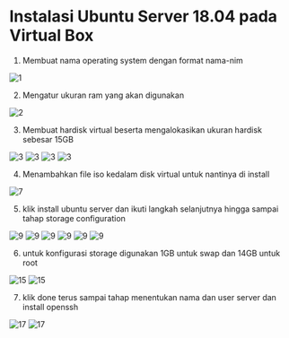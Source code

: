 # Instalasi Ubuntu Server 18.04 pada Virtual Box

1. Membuat nama operating system dengan format nama-nim

![1](https://github.com/frostmarry/dumbweek1/blob/master/asset/1.png)

2. Mengatur ukuran ram yang akan digunakan

![2](https://github.com/frostmarry/dumbweek1/blob/master/asset/2.png)

3. Membuat hardisk virtual beserta mengalokasikan ukuran hardisk sebesar 15GB

![3](https://github.com/frostmarry/dumbweek1/blob/master/asset/3.png)
![3](https://github.com/frostmarry/dumbweek1/blob/master/asset/4.png)
![3](https://github.com/frostmarry/dumbweek1/blob/master/asset/5.png)
![3](https://github.com/frostmarry/dumbweek1/blob/master/asset/6.png)

4. Menambahkan file iso kedalam disk virtual untuk nantinya di install 

![7](https://github.com/frostmarry/dumbweek1/blob/master/asset/7.png)

5. klik install ubuntu server dan ikuti langkah selanjutnya hingga sampai tahap storage configuration

![9](https://github.com/frostmarry/dumbweek1/blob/master/asset/9.png)
![9](https://github.com/frostmarry/dumbweek1/blob/master/asset/10.png)
![9](https://github.com/frostmarry/dumbweek1/blob/master/asset/11.png)
![9](https://github.com/frostmarry/dumbweek1/blob/master/asset/12.png)
![9](https://github.com/frostmarry/dumbweek1/blob/master/asset/13.png)
![9](https://github.com/frostmarry/dumbweek1/blob/master/asset/14.png)

6. untuk konfigurasi storage digunakan 1GB untuk swap dan 14GB untuk root

![15](https://github.com/frostmarry/dumbweek1/blob/master/asset/15.png)
![15](https://github.com/frostmarry/dumbweek1/blob/master/asset/16.png)

7. klik done terus sampai tahap menentukan nama dan user server dan install openssh

![17](https://github.com/frostmarry/dumbweek1/blob/master/asset/17.png)
![17](https://github.com/frostmarry/dumbweek1/blob/master/asset/18.png)